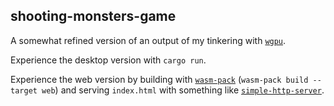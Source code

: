 ## shooting-monsters-game

A somewhat refined version of an output of my tinkering with [`wgpu`](https://github.com/gfx-rs/wgpu).

Experience the desktop version with `cargo run`.

Experience the web version by building with [`wasm-pack`](https://github.com/rustwasm/wasm-pack) (`wasm-pack build --target web`) and serving `index.html` with something like [`simple-http-server`](https://github.com/TheWaWaR/simple-http-server).